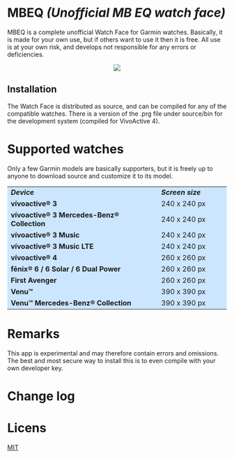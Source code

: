 # MBEQ *(Unofficial MB EQ watch face)*

MBEQ is a complete unofficial Watch Face for Garmin watches. Basically, it is made for your own use, but if others want to use it then it is free. All use is at your own risk, and develops not responsible for any errors or deficiencies.

<p align="center"><img src="https://github.com/boeyum/MEQ/blob/main/mbeq.png"></p>

## Installation

The Watch Face is distributed as source, and can be compiled for any of the compatible watches. There is a version of the .prg file under source/bin for the development system (compiled for VivoActive 4). 

# Supported watches
Only a few Garmin models are basically supporters, but it is freely up to anyone to download source and customize it to its model.

<center>
<table style="background:#cce6ff">
  <tr>
    <td style="width:350px"><b><i>Device</b></i></td>
    <td  style="width:150px"><b><i>Screen size</b></i></td>
  </tr>
  <tr>
    <td><b>vívoactive® 3</td>
    <td>240 x 240 px</td>
  </tr>
  <tr>
    <td><b>vívoactive® 3 Mercedes-Benz® Collection</b></td>
    <td>240 x 240 px</td>
  </tr>
  <tr>
    <td><b>vívoactive® 3 Music</b></td>
    <td>240 x 240 px</td>
  </tr>
  <tr>
    <td><b>vívoactive® 3 Music LTE</b></td>
    <td>240 x 240 px</td>
  </tr>
  <tr>
    <td><b>vívoactive® 4</b></td>
    <td>260 x 260 px</td>
  </tr>
  <tr>
    <td><b>fēnix® 6 / 6 Solar / 6 Dual Power</b></td>
    <td>260 x 260 px</td>
  </tr>
  <tr>
    <td><b>First Avenger</b></td>
    <td>260 x 260 px</td>
  </tr>
  <tr>
    <td><b>Venu™</b></td>
    <td>390 x 390 px</td>
  </tr>
  <tr>
    <td><b>Venu™ Mercedes-Benz® Collection</b></td>
    <td>390 x 390 px</td>
  </tr>
</table></center>


# Remarks
This app is experimental and may therefore contain errors and omissions. The best and most secure way to install this is to even compile with your own developer key.

# Change log

# Licens
[MIT](https://opensource.org/licenses/MIT)
